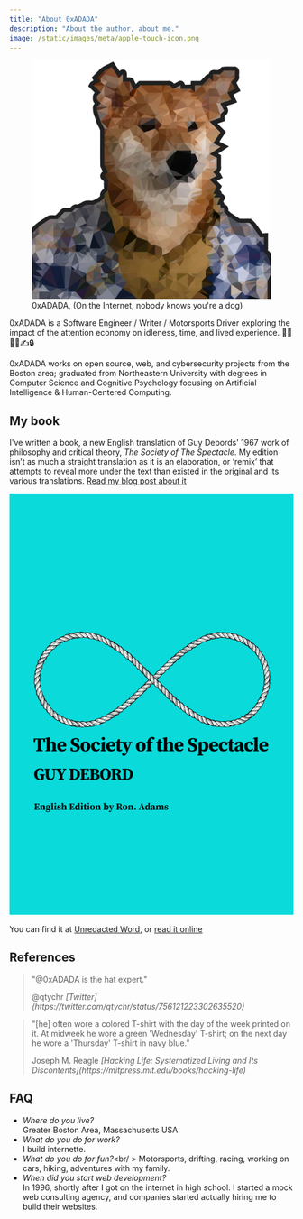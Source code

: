 ```yaml
---
title: "About 0xADADA"
description: "About the author, about me."
image: /static/images/meta/apple-touch-icon.png
---
```


<figure>
  <img style={{borderRadius: '50%', border: '1rem solid #222'}} src="/static/images/meta/avatar.svg" />
  <figcaption>
    0xADADA, (On the Internet, nobody knows you're a dog) 
  </figcaption>
</figure>

0xADADA is a Software Engineer / Writer / Motorsports Driver exploring the impact of the attention economy on idleness,
time, and lived experience. 🧑‍💻🔧🚗✍️🔒

0xADADA works on open source, web, and cybersecurity projects from the Boston area; graduated from Northeastern
University with degrees in Computer Science and Cognitive Psychology focusing on Artificial Intelligence &
Human-Centered Computing.

## My book

I've written a book, a new English translation of Guy Debords' 1967 work of philosophy and critical theory,
_The Society of The Spectacle_. My edition isn’t as much a straight translation as it is an elaboration, or
‘remix’ that attempts to reveal more under the text than existed in the original
and its various translations. [Read my blog post about it](/2021/03/27/the-society-of-the-spectacle/)

![The Society of the Spectacle, cover design](/static/images/2021-04-01-the-society-of-the-spectacle-cover.png)

You can find it at [Unredacted Word](https://unredacted-word.pub/catalog/uw010601-spectacle/), or
[read it online](https://unredacted-word.pub/spectacle/)

## References

> "@0xADADA is the hat expert."
>
> <figcaption>@qtychr <cite>[Twitter](https://twitter.com/qtychr/status/756121223302635520)</cite></figcaption>

> "[he] often wore a colored T-shirt with the day of the week printed on
> it. At midweek he wore a green 'Wednesday' T-shirt; on the next day he wore a
> 'Thursday' T-shirt in navy blue."
>
> <figcaption>Joseph M. Reagle <cite>[Hacking Life: Systematized Living and Its Discontents](https://mitpress.mit.edu/books/hacking-life)</cite></figcaption>

## FAQ

- _Where do you live?_<br /> Greater Boston Area, Massachusetts USA.
- _What do you do for work?_<br /> I build internette.
- _What do you do for fun?_<br/ > Motorsports, drifting, racing, working on cars, hiking, adventures with my family.
- _When did you start web development?_<br /> In 1996, shortly after I got on the
  internet in high school. I started a mock web consulting agency, and companies started
  actually hiring me to build their websites.
